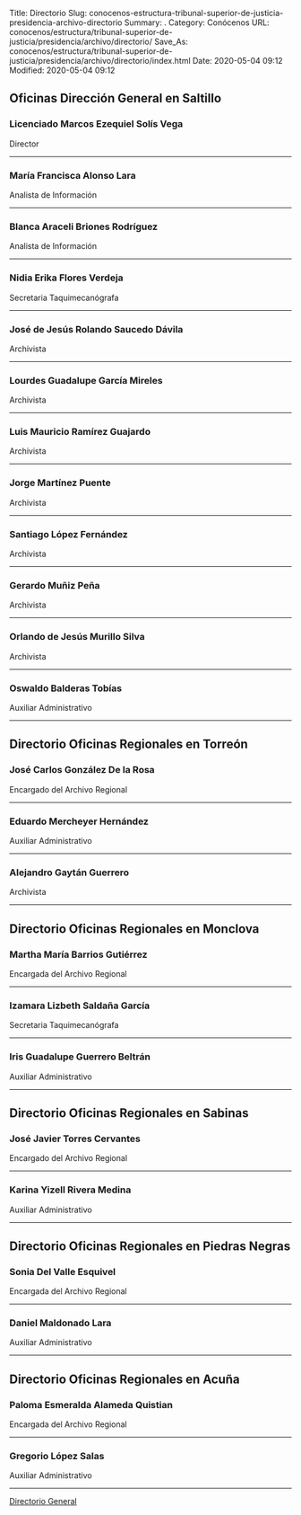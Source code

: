 Title: Directorio
Slug: conocenos-estructura-tribunal-superior-de-justicia-presidencia-archivo-directorio
Summary: .
Category: Conócenos
URL: conocenos/estructura/tribunal-superior-de-justicia/presidencia/archivo/directorio/
Save_As: conocenos/estructura/tribunal-superior-de-justicia/presidencia/archivo/directorio/index.html
Date: 2020-05-04 09:12
Modified: 2020-05-04 09:12



## Oficinas Dirección General en Saltillo

### Licenciado Marcos Ezequiel Solís Vega

Director

---

### María Francisca Alonso Lara

Analista de Información

---

### Blanca Araceli Briones Rodríguez

Analista de Información

---

### Nidia Erika Flores Verdeja

Secretaria Taquimecanógrafa

---

### José de Jesús Rolando Saucedo Dávila

Archivista

---

### Lourdes Guadalupe García Mireles

Archivista

---

### Luis Mauricio Ramírez Guajardo

Archivista

---

### Jorge Martínez Puente

Archivista

---

### Santiago López Fernández

Archivista

---

### Gerardo Muñiz Peña

Archivista

---

### Orlando de Jesús Murillo Silva

Archivista

---

### Oswaldo Balderas Tobías

Auxiliar Administrativo

---

## Directorio Oficinas Regionales en Torreón

### José Carlos González De la Rosa

Encargado del Archivo Regional

---

### Eduardo Mercheyer Hernández

Auxiliar Administrativo

---

### Alejandro Gaytán Guerrero

Archivista

---

## Directorio Oficinas Regionales en Monclova

### Martha María Barrios Gutiérrez

Encargada del Archivo Regional

---

### Izamara Lizbeth Saldaña García

Secretaria Taquimecanógrafa

---

### Iris Guadalupe Guerrero Beltrán

Auxiliar Administrativo

---

## Directorio Oficinas Regionales en Sabinas

### José Javier Torres Cervantes

Encargado del Archivo Regional

---

### Karina Yizell Rivera Medina

Auxiliar Administrativo

---

## Directorio Oficinas Regionales en Piedras Negras

### Sonia Del Valle Esquivel

Encargada del Archivo Regional

---

### Daniel Maldonado Lara

Auxiliar Administrativo

---

## Directorio Oficinas Regionales en Acuña

### Paloma Esmeralda Alameda Quistian

Encargada del Archivo Regional

---

### Gregorio López Salas

Auxiliar Administrativo

---

[Directorio General](https://www.pjecz.gob.mx/transparencia/articulo-21/f03-directorio/)



